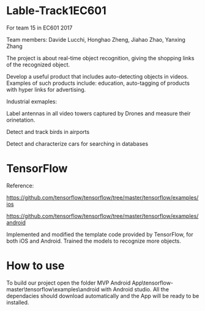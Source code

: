 # Lable-Track1EC601
For team 15  in EC601 2017

Team members: Davide Lucchi, Honghao Zheng, Jiahao Zhao, Yanxing Zhang

The project is about real-time object recognition, giving the shopping links of the recognized object.

Develop a useful product that includes auto-detecting objects in videos. Examples of such products include:  education, auto-tagging of products with hyper links for advertising.

Industrial exmaples:  

Label antennas in all video towers captured by Drones and measure their orinetation.

Detect and track birds in airports

Detect and characterize cars for searching in databases

# TensorFlow
Reference: 

https://github.com/tensorflow/tensorflow/tree/master/tensorflow/examples/ios

https://github.com/tensorflow/tensorflow/tree/master/tensorflow/examples/android

Implemented and modified the template code provided by TensorFlow, for both iOS and Android. Trained the models to recognize more objects.

# How to use
To build our project open the folder MVP Android App\tensorflow-master\tensorflow\examples\android with Android studio. All the dependacies should download automatically and the App will be ready to be installed.